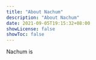 ```yaml
---
title: "About Nachum"
description: "About Nachum"
date: 2021-09-05T19:15:32+08:00
showLicense: false
showToc: false
---
```


Nachum is
